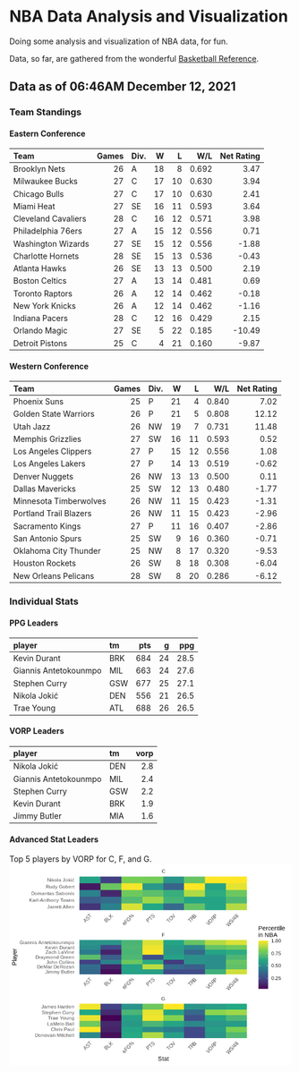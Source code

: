 # NBA Data Analysis and Visualization

Doing some analysis and visualization of NBA data, for fun.

Data, so far, are gathered from the wonderful [Basketball
Reference](https://www.basketball-reference.com/).

## Data as of 06:46AM December 12, 2021

### Team Standings

#### Eastern Conference

| Team                | Games | Div. |  W |  L |   W/L | Net Rating |
| :------------------ | ----: | :--- | -: | -: | ----: | ---------: |
| Brooklyn Nets       |    26 | A    | 18 |  8 | 0.692 |       3.47 |
| Milwaukee Bucks     |    27 | C    | 17 | 10 | 0.630 |       3.94 |
| Chicago Bulls       |    27 | C    | 17 | 10 | 0.630 |       2.41 |
| Miami Heat          |    27 | SE   | 16 | 11 | 0.593 |       3.64 |
| Cleveland Cavaliers |    28 | C    | 16 | 12 | 0.571 |       3.98 |
| Philadelphia 76ers  |    27 | A    | 15 | 12 | 0.556 |       0.71 |
| Washington Wizards  |    27 | SE   | 15 | 12 | 0.556 |     \-1.88 |
| Charlotte Hornets   |    28 | SE   | 15 | 13 | 0.536 |     \-0.43 |
| Atlanta Hawks       |    26 | SE   | 13 | 13 | 0.500 |       2.19 |
| Boston Celtics      |    27 | A    | 13 | 14 | 0.481 |       0.69 |
| Toronto Raptors     |    26 | A    | 12 | 14 | 0.462 |     \-0.18 |
| New York Knicks     |    26 | A    | 12 | 14 | 0.462 |     \-1.16 |
| Indiana Pacers      |    28 | C    | 12 | 16 | 0.429 |       2.15 |
| Orlando Magic       |    27 | SE   |  5 | 22 | 0.185 |    \-10.49 |
| Detroit Pistons     |    25 | C    |  4 | 21 | 0.160 |     \-9.87 |

#### Western Conference

| Team                   | Games | Div. |  W |  L |   W/L | Net Rating |
| :--------------------- | ----: | :--- | -: | -: | ----: | ---------: |
| Phoenix Suns           |    25 | P    | 21 |  4 | 0.840 |       7.02 |
| Golden State Warriors  |    26 | P    | 21 |  5 | 0.808 |      12.12 |
| Utah Jazz              |    26 | NW   | 19 |  7 | 0.731 |      11.48 |
| Memphis Grizzlies      |    27 | SW   | 16 | 11 | 0.593 |       0.52 |
| Los Angeles Clippers   |    27 | P    | 15 | 12 | 0.556 |       1.08 |
| Los Angeles Lakers     |    27 | P    | 14 | 13 | 0.519 |     \-0.62 |
| Denver Nuggets         |    26 | NW   | 13 | 13 | 0.500 |       0.11 |
| Dallas Mavericks       |    25 | SW   | 12 | 13 | 0.480 |     \-1.77 |
| Minnesota Timberwolves |    26 | NW   | 11 | 15 | 0.423 |     \-1.31 |
| Portland Trail Blazers |    26 | NW   | 11 | 15 | 0.423 |     \-2.96 |
| Sacramento Kings       |    27 | P    | 11 | 16 | 0.407 |     \-2.86 |
| San Antonio Spurs      |    25 | SW   |  9 | 16 | 0.360 |     \-0.71 |
| Oklahoma City Thunder  |    25 | NW   |  8 | 17 | 0.320 |     \-9.53 |
| Houston Rockets        |    26 | SW   |  8 | 18 | 0.308 |     \-6.04 |
| New Orleans Pelicans   |    28 | SW   |  8 | 20 | 0.286 |     \-6.12 |

### Individual Stats

#### PPG Leaders

| player                | tm  | pts |  g |  ppg |
| :-------------------- | :-- | --: | -: | ---: |
| Kevin Durant          | BRK | 684 | 24 | 28.5 |
| Giannis Antetokounmpo | MIL | 663 | 24 | 27.6 |
| Stephen Curry         | GSW | 677 | 25 | 27.1 |
| Nikola Jokić          | DEN | 556 | 21 | 26.5 |
| Trae Young            | ATL | 688 | 26 | 26.5 |

#### VORP Leaders

| player                | tm  | vorp |
| :-------------------- | :-- | ---: |
| Nikola Jokić          | DEN |  2.8 |
| Giannis Antetokounmpo | MIL |  2.4 |
| Stephen Curry         | GSW |  2.2 |
| Kevin Durant          | BRK |  1.9 |
| Jimmy Butler          | MIA |  1.6 |

#### Advanced Stat Leaders

Top 5 players by VORP for C, F, and G.
![](README_files/figure-gfm/README-unnamed-chunk-7-1.png)<!-- -->
